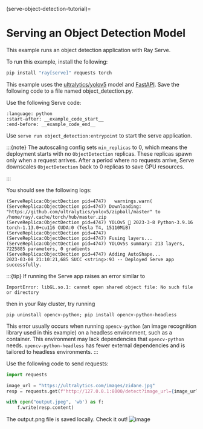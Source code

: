 (serve-object-detection-tutorial)=

# Serving an Object Detection Model
This example runs an object detection application with Ray Serve.

To run this example, install the following:

```bash
pip install "ray[serve]" requests torch
```

This example uses the [ultralytics/yolov5](https://github.com/ultralytics/yolov5) model and [FastAPI](https://fastapi.tiangolo.com/). Save the following code to a file named object_detection.py.

Use the following Serve code:
```{literalinclude} ../doc_code/object_detection.py
:language: python
:start-after: __example_code_start__
:end-before: __example_code_end__
```

Use `serve run object_detection:entrypoint` to start the serve application.

:::{note}
The autoscaling config sets `min_replicas` to 0, which means the deployment starts with no `ObjectDetection` replicas. These replicas spawn only when a request arrives. After a period where no requests arrive, Serve downscales `ObjectDetection` back to 0 replicas to save GPU resources.

:::

You should see the following logs:
```text
(ServeReplica:ObjectDection pid=4747)   warnings.warn(
(ServeReplica:ObjectDection pid=4747) Downloading: "https://github.com/ultralytics/yolov5/zipball/master" to /home/ray/.cache/torch/hub/master.zip
(ServeReplica:ObjectDection pid=4747) YOLOv5 🚀 2023-3-8 Python-3.9.16 torch-1.13.0+cu116 CUDA:0 (Tesla T4, 15110MiB)
(ServeReplica:ObjectDection pid=4747)
(ServeReplica:ObjectDection pid=4747) Fusing layers...
(ServeReplica:ObjectDection pid=4747) YOLOv5s summary: 213 layers, 7225885 parameters, 0 gradients
(ServeReplica:ObjectDection pid=4747) Adding AutoShape...
2023-03-08 21:10:21,685 SUCC <string>:93 -- Deployed Serve app successfully.
```

:::{tip}
If running the Serve app raises an error similar to

```
ImportError: libGL.so.1: cannot open shared object file: No such file or directory
```

then in your Ray cluster, try running

```
pip uninstall opencv-python; pip install opencv-python-headless
```

This error usually occurs when running `opencv-python` (an image recognition library used in this example) on a headless environment, such as a container. This environment may lack dependencies that `opencv-python` needs. `opencv-python-headless` has fewer external dependencies and is tailored to headless environments.
:::

Use the following code to send requests:
```python
import requests

image_url = "https://ultralytics.com/images/zidane.jpg"
resp = requests.get(f"http://127.0.0.1:8000/detect?image_url={image_url}")

with open("output.jpeg", 'wb') as f:
    f.write(resp.content)
```
The output.png file is saved locally. Check it out!
![image](https://raw.githubusercontent.com/ray-project/images/master/docs/serve/object_detection_output.jpeg)
